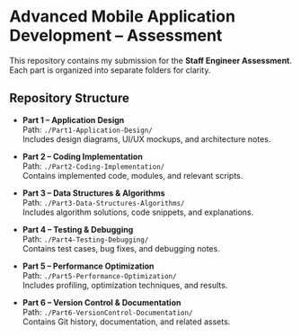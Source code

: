 # Advanced Mobile Application Development – Assessment

This repository contains my submission for the **Staff Engineer Assessment**.  
Each part is organized into separate folders for clarity.

## Repository Structure

- **Part 1 – Application Design**  
  Path: `./Part1-Application-Design/`  
  Includes design diagrams, UI/UX mockups, and architecture notes.

- **Part 2 – Coding Implementation**  
  Path: `./Part2-Coding-Implementation/`  
  Contains implemented code, modules, and relevant scripts.

- **Part 3 – Data Structures & Algorithms**  
  Path: `./Part3-Data-Structures-Algorithms/`  
  Includes algorithm solutions, code snippets, and explanations.

- **Part 4 – Testing & Debugging**  
  Path: `./Part4-Testing-Debugging/`  
  Contains test cases, bug fixes, and debugging notes.

- **Part 5 – Performance Optimization**  
  Path: `./Part5-Performance-Optimization/`  
  Includes profiling, optimization techniques, and results.

- **Part 6 – Version Control & Documentation**  
  Path: `./Part6-VersionControl-Documentation/`  
  Contains Git history, documentation, and related assets.

